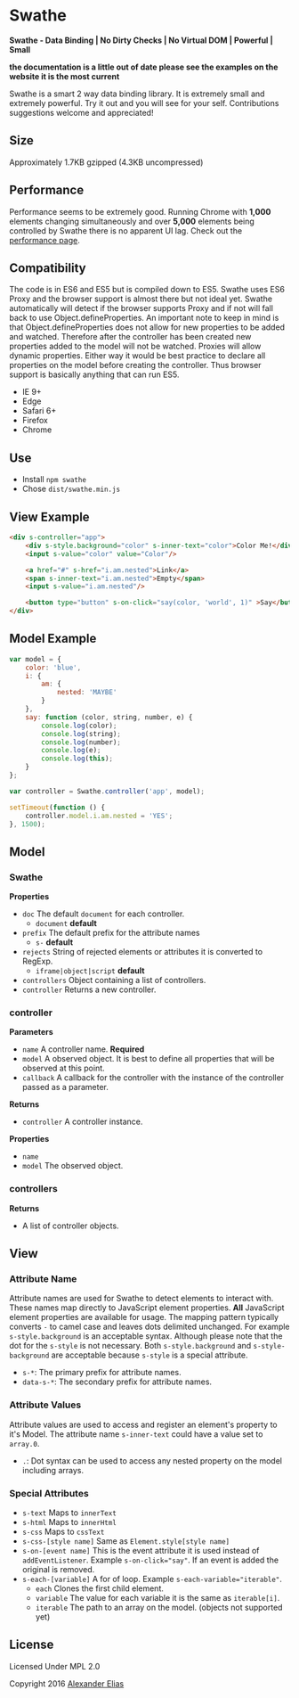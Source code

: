 # Swathe #
**Swathe - Data Binding | No Dirty Checks | No Virtual DOM | Powerful | Small**

**the documentation is a little out of date please see the examples on the website it is the most current**

Swathe is a smart 2 way data binding library. It is extremely small and extremely powerful. Try it out and you will see for your self. Contributions suggestions welcome and appreciated!


## Size ##
Approximately 1.7KB gzipped (4.3KB uncompressed)


## Performance ##
Performance seems to be extremely good. Running Chrome with **1,000** elements changing simultaneously and over **5,000** elements being controlled by Swathe there is no apparent UI lag. Check out the [performance page](https://alexanderelias.github.io/swathe/performance/).


## Compatibility ##
The code is in ES6 and ES5 but is compiled down to ES5. Swathe uses ES6 Proxy and the browser support is almost there but not ideal yet. Swathe automatically will detect if the browser supports Proxy and if not will fall back to use Object.defineProperties. An important note to keep in mind is that Object.defineProperties does not allow for new properties to be added and watched. Therefore after the controller has been created new properties added to the model will not be watched. Proxies will allow dynamic properties. Either way it would be best practice to declare all properties on the model before creating the controller. Thus browser support is basically anything that can run ES5.

- IE 9+
- Edge
- Safari 6+
- Firefox
- Chrome


## Use ##
- Install `npm swathe`
- Chose `dist/swathe.min.js`


## View Example ##
```HTML
<div s-controller="app">
	<div s-style.background="color" s-inner-text="color">Color Me!</div>
	<input s-value="color" value="Color"/>

	<a href="#" s-href="i.am.nested">Link</a>
	<span s-inner-text="i.am.nested">Empty</span>
	<input s-value="i.am.nested"/>

	<button type="button" s-on-click="say(color, 'world', 1)" >Say</button>
</div>
```


## Model Example ##
```JavaScript
var model = {
	color: 'blue',
	i: {
		am: {
			nested: 'MAYBE'
		}
	},
	say: function (color, string, number, e) {
		console.log(color);
		console.log(string);
		console.log(number);
		console.log(e);
		console.log(this);
	}
};

var controller = Swathe.controller('app', model);

setTimeout(function () {
	controller.model.i.am.nested = 'YES';
}, 1500);
```


## Model ##
### Swathe ###
**Properties**
- `doc` The default `document` for each controller.
	- `document` **default**
- `prefix` The default prefix for the attribute names
	- `s-` **default**
- `rejects` String of rejected elements or attributes it is converted to RegExp.
	- `iframe|object|script` **default**
- `controllers` Object containing a list of controllers.
- `controller` Returns a new controller.

### controller ###
**Parameters**
- `name`  A controller name. **Required**
- `model` A observed object. It is best to define all properties that will be observed at this point.
- `callback` A callback for the controller with the instance of the controller passed as a parameter.

**Returns**
- `controller` A controller instance.

**Properties**
- `name`
- `model` The observed object.

### controllers ###
**Returns**
- A list of controller objects.

## View ##
### Attribute Name ###
Attribute names are used for Swathe to detect elements to interact with. These names map directly to JavaScript element properties. **All** JavaScript element properties are available for usage. The mapping pattern typically converts `-` to camel case and leaves dots delimited unchanged. For example `s-style.background` is an acceptable syntax. Although please note that the dot for the `s-style` is not necessary. Both `s-style.background` and `s-style-background` are acceptable because `s-style` is a special attribute.

- `s-*`: The primary prefix for attribute names.
- `data-s-*`: The secondary prefix for attribute names.

### Attribute Values ###
Attribute values are used to access and register an element's property to it's Model. The attribute name `s-inner-text` could have a value set to `array.0`.

- `.`: Dot syntax can be used to access any nested property on the model including arrays.

### Special Attributes ###
- `s-text` Maps to `innerText`
- `s-html` Maps to `innerHtml`
- `s-css` Maps to `cssText`
- `s-css-[style name]` Same as `Element.style[style name]`
- `s-on-[event name]` This is the event attribute it is used instead of `addEventListener`. Example `s-on-click="say"`. If an event is added the original is removed.
- `s-each-[variable]` A for of loop. Example `s-each-variable="iterable"`.
	- `each` Clones the first child element.
	- `variable` The value for each variable it is the same as `iterable[i]`.
	- `iterable` The path to an array on the model. (objects not supported yet)


## License ##
Licensed Under MPL 2.0

Copyright 2016 [Alexander Elias](https://github.com/AlexanderElias/)
